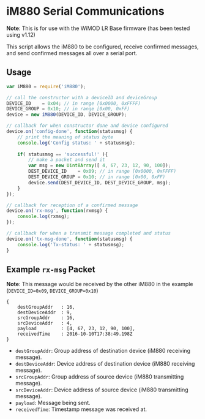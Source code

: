 iM880 Serial Communications
===========================
**Note**: This is for use with the WiMOD LR Base firmware (has been tested using v1.12) 

This script allows the iM880 to be configured, receive confirmed messages, and 
    send confirmed messages all over a serial port.

Usage
--------

```javascript
var iM880 = require('iM880');

// call the constructor with a deviceID and deviceGroup
DEVICE_ID    = 0x04; // in range [0x0000, 0xFFFF)
DEVICE_GROUP = 0x10; // in range [0x00, 0xFF)
device = new iM880(DEVICE_ID, DEVICE_GROUP);

// callback for when constructor done and device configured
device.on('config-done', function(statusmsg) {
    // print the meaning of status byte
    console.log('Config status: ' + statusmsg);
    
    if( statusmsg == 'successful!' ){
        // make a packet and send it
        var msg = new Uint8Array([ 4, 67, 23, 12, 90, 100]);
        DEST_DEVICE_ID    = 0x09; // in range [0x0000, 0xFFFF)
        DEST_DEVICE_GROUP = 0x10; // in range [0x00, 0xFF)
        device.send(DEST_DEVICE_ID, DEST_DEVICE_GROUP, msg);
    }
});

// callback for reception of a confirmed message
device.on('rx-msg', function(rxmsg) {
    console.log(rxmsg);
});

// callback for when a transmit message completed and status
device.on('tx-msg-done', function(statusmsg) {
    console.log('Tx-status: ' + statusmsg);
}
```

Example `rx-msg` Packet
----------------------
**Note**: This message would be received by the other iM880 in the example 
        (`DEVICE_ID=0x09`, `DEVICE_GROUP=0x10`)

```
{
    destGroupAddr   : 16,
    destDeviceAddr  : 9,
    srcGroupAddr    : 16,
    srcDeviceAddr   : 4,
    payload         : [4, 67, 23, 12, 90, 100],
    receivedTime    : 2016-10-10T17:38:49.198Z
}
```

- `destGroupAddr`: Group address of destination device (iM880 receiving message).
- `destDeviceAddr`: Device address of destination device (iM880 receiving message).
- `srcGroupAddr`: Group address of source device (iM880 transmitting message).
- `srcDeviceAddr`: Device address of source device (iM880 transmitting message).
- `payload`: Message being sent.
- `receivedTime`: Timestamp message was received at.

